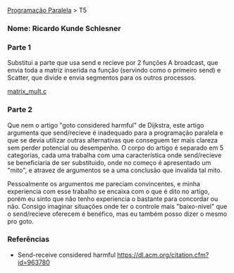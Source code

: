 [Programação Paralela](https://github.com/AndreaInfUFSM/elc139-2018a) > T5

### Nome: Ricardo Kunde Schlesner

### Parte 1

Substitui a parte que usa send e recieve por 2 funções
A broadcast, que envia toda a matriz inserida na função (servindo como o primeiro send)
e Scatter, que divide e envia segmentos para os outros processos.

[matrix_mult.c](https://github.com/kadykunde/elc139-2019a/blob/master/trabalhos/t6/matrix_mult.c)

### Parte 2

Que nem o artigo "goto considered harmful" de Dijkstra, este artigo argumenta que send/recieve é inadequado para a programação paralela e que se devia utilizar outras alternativas que conseguem ter mais clareza sem perder potencial ou desempenho.
O corpo do artigo é separado em 5 categorias, cada uma trabalha com uma característica onde send/recieve se beneficiaria de ser substituido, onde no começo é apresentado um "mito", e atravez de argumentos se a uma conclusão que invalida tal mito.

Pessoalmente os argumentos me pareciam convincentes, e minha experiencia com esse trabalho se encaixa com o que é dito no artigo, porém eu sinto que não tenho experiencia o bastante para concordar ou não. Consigo imaginar situações onde ter o controle mais "baixo-nivel" que o send/recieve oferecem é benéfico, mas eu também posso dizer o mesmo pro goto.


### Referências
- Send-receive considered harmful https://dl.acm.org/citation.cfm?id=963780


